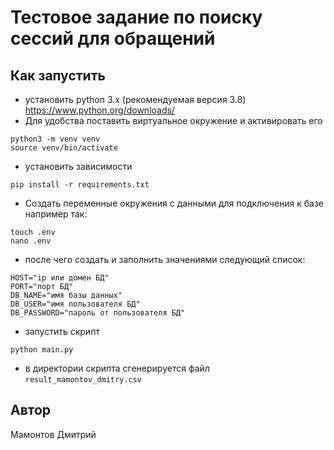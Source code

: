 # Тестовое задание по поиску сессий для обращений
## Как запустить
- установить python 3.x (рекомендуемая версия 3.8)<br />
https://www.python.org/downloads/
- Для удобства поставить виртуальное окружение и активировать его
```
python3 -m venv venv
source venv/bin/activate
```
- установить зависимости 
```
pip install -r requirements.txt
```
- Создать переменные окружения с данными для подключения к базе
например так:
```
touch .env
nano .env
```
- после чего создать и заполнить значениями следующий список:
```
HOST="ip или домен БД"
PORT="порт БД"
DB_NAME="имя базы данных"
DB_USER="имя пользователя БД"
DB_PASSWORD="пароль от пользователя БД"
```

- запустить скрипт
```
python main.py
```
- в директории скрипта сгенерируется файл ```result_mamontov_dmitry.csv```
## Автор
Мамонтов Дмитрий
